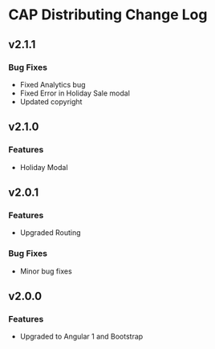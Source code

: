 # CAP Distributing Change Log


## v2.1.1
### Bug Fixes
 * Fixed Analytics bug
 * Fixed Error in Holiday Sale modal
 * Updated copyright


## v2.1.0
### Features
 * Holiday Modal


## v2.0.1
### Features
 * Upgraded Routing

### Bug Fixes
 * Minor bug fixes

 
## v2.0.0
### Features
 * Upgraded to Angular 1 and Bootstrap
